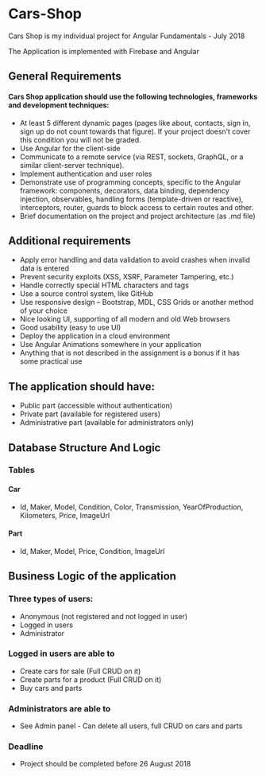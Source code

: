 # Cars-Shop
Cars Shop is my individual project for Angular Fundamentals - July 2018

The Application is implemented with Firebase and Angular

## General Requirements
#### Cars Shop application should use the following technologies, frameworks and development techniques:
* At least 5 different dynamic pages (pages like about, contacts, sign in, sign up do not count towards that figure). If your project doesn’t cover this condition you will not be graded.
* Use Angular for the client-side
* Communicate to a remote service (via REST, sockets, GraphQL, or a similar client-server technique).
* Implement authentication and user roles
* Demonstrate use of programming concepts, specific to the Angular framework: components, decorators,   data binding, dependency injection, observables, handling forms (template-driven or reactive), interceptors, router, guards to block access to certain routes and other.
* Brief documentation on the project and project architecture (as .md file)

## Additional requirements
* Apply error handling and data validation to avoid crashes when invalid data is entered
* Prevent security exploits (XSS, XSRF, Parameter Tampering, etc.)
* Handle correctly special HTML characters and tags
* Use a source control system, like GitHub
* Use responsive design – Bootstrap, MDL, CSS Grids or another method of your choice
* Nice looking UI, supporting of all modern and old Web browsers
* Good usability (easy to use UI)
* Deploy the application in a cloud environment
* Use Angular Animations somewhere in your application
* Anything that is not described in the assignment is a bonus if it has some practical use
  
## The application should have:
* Public part (accessible without authentication)
* Private part (available for registered users)
* Administrative part (available for administrators only)

## Database Structure And Logic

### Tables
#### Car
* Id, Maker, Model, Condition, Color, Transmission, YearOfProduction, Kilometers, Price, ImageUrl

#### Part
* Id, Maker, Model, Price, Condition, ImageUrl

## Business Logic of the application
### Three types of users:
* Anonymous (not registered and not logged in user)
* Logged in users
* Administrator

### Logged in users are able to
* Create cars for sale (Full CRUD on it)
* Create parts for a product (Full CRUD on it)
* Buy cars and parts

### Administrators are able to
* See Admin panel - Can delete all users, full CRUD on cars and parts

### Deadline
* Project should be completed before 26 August 2018
